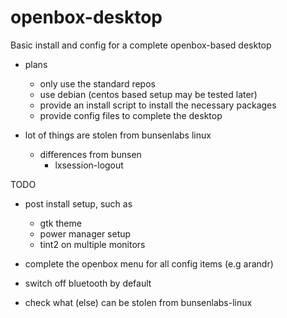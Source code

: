 # openbox-desktop

Basic install and config for a complete openbox-based desktop

- plans 
  - only use the standard repos
  - use debian (centos based setup may be tested later)
  - provide an install script to install the necessary packages
  - provide config files to complete the desktop

- lot of things are stolen from bunsenlabs linux
  - differences from bunsen
    - lxsession-logout

TODO
- post install setup, such as 
  - gtk theme
  - power manager setup
  - tint2 on multiple monitors
  
- complete the openbox menu for all config items (e.g arandr)

- switch off bluetooth by default

- check what (else) can be stolen from bunsenlabs-linux
